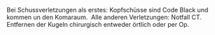Bei Schussverletzungen als erstes: Kopfschüsse sind Code Black und kommen un den Komaraum. 
Alle anderen Verletzungen: Notfall CT. 
Entfernen der Kugeln chirurgisch entweder örtlich oder per Op. 